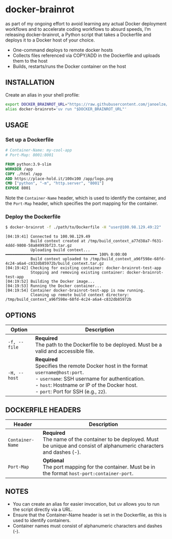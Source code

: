 docker-brainrot  
===============  

as part of my ongoing effort to avoid learning any actual Docker deployment workflows and to accelerate coding workflows to absurd speeds, I’m releasing docker-brainrot, a Python script that takes a Dockerfile and deploys it to a Docker host of your choice.

* One-command deploys to remote docker hosts
* Collects files referenced via COPY/ADD in the Dockerfile and uploads them to the host
* Builds, restarts/runs the Docker container on the host

## INSTALLATION

Create an alias in your shell profile:

```bash
export DOCKER_BRAINROT_URL="https://raw.githubusercontent.com/janoelze/docker-brainrot/main/d.py?v=$(date +%s)"
alias docker-brainrot='uv run "$DOCKER_BRAINROT_URL"'
```

## USAGE

### Set up a Dockerfile

```Dockerfile
# Container-Name: my-cool-app
# Port-Map: 8001:8001

FROM python:3.9-slim
WORKDIR /app
COPY ./html /app
ADD https://place-hold.it/100x100 /app/logo.png
CMD ["python", "-m", "http.server", "8001"]
EXPOSE 8001
```

Note the `Container-Name` header, which is used to identify the container, and the `Port-Map` header, which specifies the port mapping for the container.

### Deploy the Dockerfile

```bash
$ docker-brainrot -f ./path/to/Dockerfile -H "user@100.98.129.49:22"
```

````
[04:19:41] Connected to 100.98.129.49
           Build context created at /tmp/build_context_a77d38a7-f631-4ddd-9808-58a84993bf23.tar.gz
           Uploading build context... ━━━━━━━━━━━━━━━━━━━━━━━━━━━━━━━━━━━━━━━━ 100% 0:00:00
           Build context uploaded to /tmp/build_context_a96f598e-68fd-4c24-a6a4-c832db85972b/build_context.tar.gz
[04:19:42] Checking for existing container: docker-brainrot-test-app
           Stopping and removing existing container: docker-brainrot-test-app
[04:19:52] Building the Docker image...
[04:19:53] Running the Docker container...
[04:19:54] Container docker-brainrot-test-app is now running.
           Cleaning up remote build context directory: /tmp/build_context_a96f598e-68fd-4c24-a6a4-c832db85972b
````

## OPTIONS

| Option         | Description                                                                                       |
|----------------|---------------------------------------------------------------------------------------------------|
| `-f, --file`   | **Required**<br>The path to the Dockerfile to be deployed. Must be a valid and accessible file.   |
| `-H, --host`   | **Required**<br>Specifies the remote Docker host in the format `username@host:port`.<br>- `username`: SSH username for authentication.<br>- `host`: Hostname or IP of the Docker host.<br>- `port`: Port for SSH (e.g., `22`). |

## DOCKERFILE HEADERS

| Header          | Description                                                                                       |
|-----------------|---------------------------------------------------------------------------------------------------|
| `Container-Name`| **Required**<br>The name of the container to be deployed. Must be unique and consist of alphanumeric characters and dashes (-). |
| `Port-Map`      | **Optional**<br>The port mapping for the container. Must be in the format `host-port:container-port`. |


## NOTES

- You can create an alias for easier invocation, but uv allows you to run the script directly via a URL.
- Ensure that the Container-Name header is set in the Dockerfile, as this is used to identify containers.
- Container names must consist of alphanumeric characters and dashes (-).
